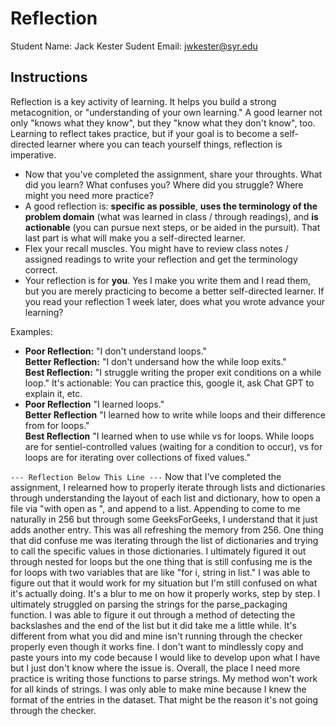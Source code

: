 # Reflection

Student Name:  Jack Kester
Sudent Email:  jwkester@syr.edu

## Instructions

Reflection is a key activity of learning. It helps you build a strong metacognition, or "understanding of your own learning." A good learner not only "knows what they know", but they "know what they don't know", too. Learning to reflect takes practice, but if your goal is to become a self-directed learner where you can teach yourself things, reflection is imperative.

- Now that you've completed the assignment, share your throughts. What did you learn? What confuses you? Where did you struggle? Where might you need more practice?
- A good reflection is: **specific as possible**,  **uses the terminology of the problem domain** (what was learned in class / through readings), and **is actionable** (you can pursue next steps, or be aided in the pursuit). That last part is what will make you a self-directed learner.
- Flex your recall muscles. You might have to review class notes / assigned readings to write your reflection and get the terminology correct.
- Your reflection is for **you**. Yes I make you write them and I read them, but you are merely practicing to become a better self-directed learner. If you read your reflection 1 week later, does what you wrote advance your learning?

Examples:

- **Poor Reflection:**  "I don't understand loops."   
**Better Reflection:** "I don't undersand how the while loop exits."   
**Best Reflection:** "I struggle writing the proper exit conditions on a while loop." It's actionable: You can practice this, google it, ask Chat GPT to explain it, etc. 
-  **Poor Reflection** "I learned loops."   
**Better Reflection** "I learned how to write while loops and their difference from for loops."   
**Best Reflection** "I learned when to use while vs for loops. While loops are for sentiel-controlled values (waiting for a condition to occur), vs for loops are for iterating over collections of fixed values."

`--- Reflection Below This Line ---`
Now that I've completed the assignment, I relearned how to properly iterate through lists and dictionaries through understanding the layout of each list and dictionary, how to open a file via "with open as ", and append to a list. Appending to come to me naturally in 256 but through some GeeksForGeeks, I understand that it just adds another entry. This was all refreshing the memory from 256. One thing that did confuse me was iterating through the list of dictionaries and trying to call the specific values in those dictionaries. I ultimately figured it out through nested for loops but the one thing that is still confusing me is the for loops with two variables that are like "for i, string in list." I was able to figure out that it would work for my situation but I'm still confused on what it's actually doing. It's a blur to me on how it properly works, step by step. I ultimately struggled on parsing the strings for the parse_packaging function. I was able to figure it out through a method of detecting the backslashes and the end of the list but it did take me a little while. It's different from what you did and mine isn't running through the checker properly even though it works fine. I don't want to mindlessly copy and paste yours into my code because I would like to develop upon what I have but I just don't know where the issue is. Overall, the place I need more practice is writing those functions to parse strings. My method won't work for all kinds of strings. I was only able to make mine because I knew the format of the entries in the dataset. That might be the reason it's not going through the checker. 


